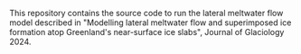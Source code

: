 This repository contains the source code to run the lateral meltwater flow model described in "Modelling lateral meltwater flow and superimposed ice formation atop Greenland's near-surface ice slabs", Journal of Glaciology 2024.
